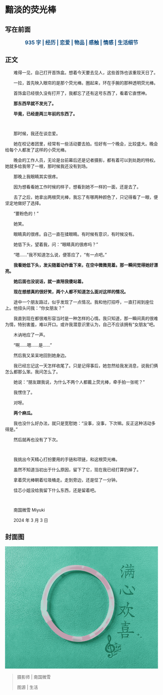 # 黯淡的荧光棒

## 写在前面

<p style="color:#0f4c81; text-align:center; font-weight:bold; font-size:larger;">935 字 | 经历 | 恋爱 | 物品 | 感触 | 情感 | 生活细节</p>

## 正文

　　难得一见，自己打开首饰盒。想着今天要去见人，这些首饰也该重现天日了。

　　一拉，首先映入眼帘的是那个荧光棒。圈起来，环在手腕的那种透明荧光棒。

　　首饰盒已经很久没有打开了，我都忘了还有这号东西了，看着它直愣神。

　　**那东西早就不发光了。**

　　**毕竟，已经是两三年前的东西了。**

<br />

　　那时候，我还在谈恋爱。

　　她在校记者团里，经常有一些活动要去拍。恰好有一个晚会，比较盛大。晚会给每个人都发了这样的小荧光棒。

　　晚会的工作人员，无论是台前幕后还是记者摄影，都有着可以到处跑的特权。她就多给我带了一根，那时候我还没有到场。

　　那晚上我眼睛其实很疼。

　　因为想看看她工作时候的样子，想看到她不一样的一面，还是去了。

　　去了之后，她拿出两根荧光棒，我忘了有哪两种颜色了，只记得看了一眼，便坚定地做好了选择。

　　“要粉色的！”

　　她笑。

　　眼睛真的很疼。自己一直在揉眼睛。有时候有意识，有时候没有。

　　她低下头，望着我，问：“眼睛真的很疼吗？”

　　“嗯……”我不知道怎么说，便答应了，“有一点吧。”

　　**我看她低下头，发尖随着动作垂下来，在空中微微晃着。那一瞬间觉得她好漂亮。**

　　**她后面也没说话，就一直陪我傻站着。**

　　**现在想想真的很好笑，两个人都不知道怎么面对这样的情况。**

　　途中一个朋友路过，似乎发现了一点情况。我和他打招呼，一直打闹到座位上。他扭头问我：“你女朋友？”

　　我直到现在都很难形容当时是一种怎样的心情。我只知道，那一瞬间真的很难为情，特别害羞，难以开口。或许我潜意识里认为，自己不应该拥有“女朋友”吧。

　　木讷地应了一声。

　　“啊……嗯……是……”

　　然后我又呆呆地回到她身边。

　　我已经忘记这一天怎样收尾了。只是记得事后，她忽然给我发消息，说我们俩怎么都那么笨。我问怎么了。

　　她说：“朋友跟我说，为什么不两个人都戴上荧光棒，牵手拍一张呢？”

　　我愣住了。

　　对呀。

　　**两个麻瓜。**

　　我也没什么好办法，就只是宽慰她：“没事，没事，下次嘛。反正这种活动多得是。”

　　然后就再也没有了下次。

<br />

　　我挑出今天精心打扮要用的手链和项链，和这根荧光棒。

　　虽然不知道当初出于什么原因，留下了它，现在我已经打算扔掉了。

　　拿着荧光棒朝着垃圾桶走。走到旁边，还是怔了一分钟。

　　佳芯小姐没给我留下什么东西，还是留着吧。

<br />

　　南国微雪 Miyuki

　　2024 年 3 月 3 日

## 封面图

![](https://raw.githubusercontent.com/TinySnow/GithubImageHosting/main/blog/articles/literature/%E9%BB%AF%E6%B7%A1%E7%9A%84%E8%8D%A7%E5%85%89%E6%A3%92.png)

> 摄影师 | 南国微雪
>
> 图源 | 生活